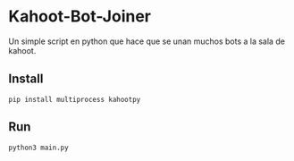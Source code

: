 # Kahoot-Bot-Joiner
Un simple script en python que hace que se unan muchos bots a la sala de kahoot.
## Install
```
pip install multiprocess kahootpy
```
## Run
```
python3 main.py
```
